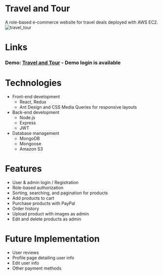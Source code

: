 # Travel and Tour 
A role-based e-commerce website for travel deals deployed with AWS EC2.
![travel_tour](https://user-images.githubusercontent.com/51396212/113906800-7d187280-9789-11eb-88f6-397b3d9cdbf6.png)

# Links
### Demo: [Travel and Tour](http://ec2-54-176-229-58.us-west-1.compute.amazonaws.com/) - Demo login is available

# Technologies
- Front-end development
	- React, Redux
	- Ant Design and CSS Media Queries for responsive layouts
- Back-end development
	- Node.js
	- Express
	- JWT
- Database management
	- MongoDB
	- Mongoose
	- Amazon S3
	
# Features
- User & admin login / Registration
- Role-based authorization
- Sorting, searching, and pagination for products
- Add products to cart
- Purchase products with PayPal
- Order history
- Upload product with images as admin
- Edit and delete products as admin

# Future Implementation
- User reviews
- Profile page detailing user info
- Edit user info
- Other payment methods
